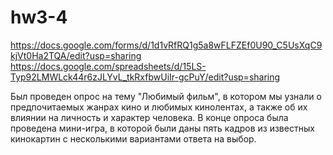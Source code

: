 # hw3-4
https://docs.google.com/forms/d/1d1vRfRQ1g5a8wFLFZEf0U90_C5UsXqC9kjVt0Ha2TQA/edit?usp=sharing
https://docs.google.com/spreadsheets/d/15LS-Typ92LMWLck44r6zJLYvL_tkRxfbwUiIr-gcPuY/edit?usp=sharing

Был проведен опрос на тему "Любимый фильм", в котором мы узнали о предпочитаемых жанрах кино и любимых кинолентах, а также об их влиянии на личность и характер человека. В конце опроса была проведена мини-игра, в которой были даны пять кадров из известных кинокартин с несколькими вариантами ответа на выбор. 

